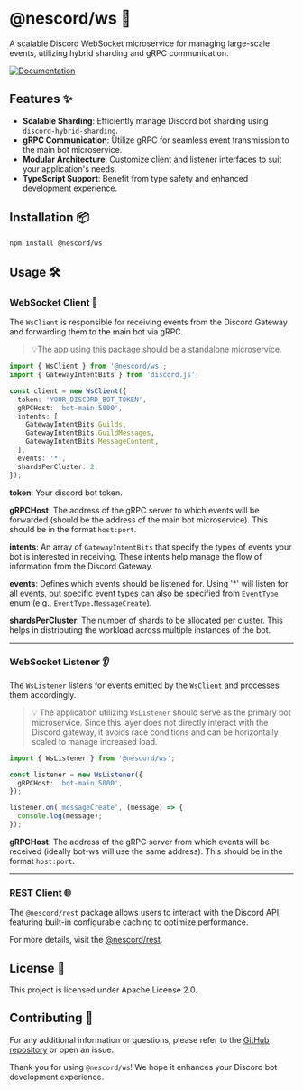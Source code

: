 # @nescord/ws 🚀

A scalable Discord WebSocket microservice for managing large-scale events, utilizing hybrid sharding and gRPC communication.

[![Documentation](https://img.shields.io/badge/Documentation-green)](https://github.com/jaga-live/nescord)

## Features ✨

- **Scalable Sharding**: Efficiently manage Discord bot sharding using `discord-hybrid-sharding`.
- **gRPC Communication**: Utilize gRPC for seamless event transmission to the main bot microservice.
- **Modular Architecture**: Customize client and listener interfaces to suit your application's needs.
- **TypeScript Support**: Benefit from type safety and enhanced development experience.

## Installation 📦

```bash
npm install @nescord/ws
```

## Usage 🛠️

### WebSocket Client 🔗

The `WsClient` is responsible for receiving events from the Discord Gateway and forwarding them to the main bot via gRPC.

> 💡The app using this package should be a standalone microservice.

```typescript
import { WsClient } from '@nescord/ws';
import { GatewayIntentBits } from 'discord.js';

const client = new WsClient({
  token: 'YOUR_DISCORD_BOT_TOKEN',
  gRPCHost: 'bot-main:5000',
  intents: [
    GatewayIntentBits.Guilds,
    GatewayIntentBits.GuildMessages,
    GatewayIntentBits.MessageContent,
  ],
  events: '*',
  shardsPerCluster: 2,
});
```

**token**: Your discord bot token.

**gRPCHost**: The address of the gRPC server to which events will be forwarded (should be the address of the main bot microservice). This should be in the format `host:port`.

**intents**: An array of `GatewayIntentBits` that specify the types of events your bot is interested in receiving. These intents help manage the flow of information from the Discord Gateway.

**events**: Defines which events should be listened for. Using '\*' will listen for all events, but specific event types can also be specified from `EventType` enum (e.g., `EventType.MessageCreate`).

**shardsPerCluster**: The number of shards to be allocated per cluster. This helps in distributing the workload across multiple instances of the bot.

---

### WebSocket Listener 👂

The `WsListener` listens for events emitted by the `WsClient` and processes them accordingly.

> 💡 The application utilizing `WsListener` should serve as the primary bot microservice. Since this layer does not directly interact with the Discord gateway, it avoids race conditions and can be horizontally scaled to manage increased load.

```typescript
import { WsListener } from '@nescord/ws';

const listener = new WsListener({
  gRPCHost: 'bot-main:5000',
});

listener.on('messageCreate', (message) => {
  console.log(message);
});
```

**gRPCHost**: The address of the gRPC server from which events will be received (ideally bot-ws will use the same address). This should be in the format `host:port`.

---

### REST Client 🌐

The `@nescord/rest` package allows users to interact with the Discord API, featuring built-in configurable caching to optimize performance.

For more details, visit the [@nescord/rest](https://www.npmjs.com/package/@nescord/rest).

## License 📝

This project is licensed under Apache License 2.0.

## Contributing 🤝

For any additional information or questions, please refer to the [GitHub repository](https://github.com/jaga-live/nescord) or open an issue.

Thank you for using `@nescord/ws`! We hope it enhances your Discord bot development experience.
